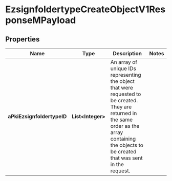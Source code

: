 

# EzsignfoldertypeCreateObjectV1ResponseMPayload

## Properties

Name | Type | Description | Notes
------------ | ------------- | ------------- | -------------
**aPkiEzsignfoldertypeID** | **List&lt;Integer&gt;** | An array of unique IDs representing the object that were requested to be created.  They are returned in the same order as the array containing the objects to be created that was sent in the request. | 




